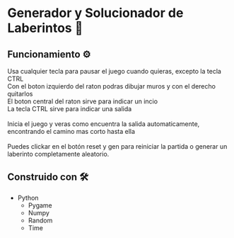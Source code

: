 # Generador y Solucionador de Laberintos 🚀

## Funcionamiento ⚙️
Usa cualquier tecla para pausar el juego cuando quieras, excepto la tecla CTRL <br/>
Con el boton izquierdo del raton podras dibujar muros y con el derecho quitarlos <br/>
El boton central del raton sirve para indicar un incio <br/>
La tecla CTRL sirve para indicar una salida <br/>
 <br/>
Inicia el juego y veras como encuentra la salida automaticamente, encontrando el camino mas corto hasta ella <br/>
 <br/>
Puedes clickar en el botón reset y gen para reiniciar la partida o generar un laberinto completamente aleatorio. <br/>


## Construido con 🛠️
* Python
    * Pygame
    * Numpy
    * Random
    * Time




